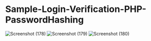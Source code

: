 # Sample-Login-Verification-PHP-PasswordHashing
![Screenshot (178)](https://github.com/ruban117/Sample-Login-Verification-PHP-PasswordHashing/assets/102974324/2fd1c341-590a-4cff-9653-4fc5306c16bc)
![Screenshot (179)](https://github.com/ruban117/Sample-Login-Verification-PHP-PasswordHashing/assets/102974324/eaea2d72-b99d-4d9a-93d3-b2d8c450b2a6)
![Screenshot (180)](https://github.com/ruban117/Sample-Login-Verification-PHP-PasswordHashing/assets/102974324/43472134-99ee-47b7-9860-addacb2243c0)
